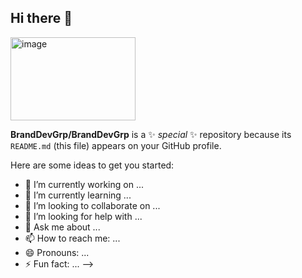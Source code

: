 ## Hi there 👋

<img width="200" height="133" alt="image" src="https://github.com/user-attachments/assets/f90ce87d-aa35-4bd0-b2a8-5336fae2c906" />

**BrandDevGrp/BrandDevGrp** is a ✨ _special_ ✨ repository because its `README.md` (this file) appears on your GitHub profile.

Here are some ideas to get you started:

- 🔭 I’m currently working on ...
- 🌱 I’m currently learning ...
- 👯 I’m looking to collaborate on ...
- 🤔 I’m looking for help with ...
- 💬 Ask me about ...
- 📫 How to reach me: ...
- 😄 Pronouns: ...
- ⚡ Fun fact: ...
-->
